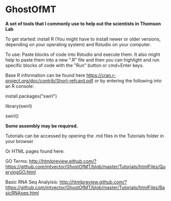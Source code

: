 # GhostOfMT
**A set of tools that I commonly use to help out the scientists in Thomson Lab**

To get started: install R (You might have to install newer or older versions, depending on your operating system) and Rstudio on your computer.

To use: Paste blocks of code into Rstudio and execute them. It also might help to paste them into a new ".R" file and then you can highlight and run specific blocks of code with the "Run" button or cmd+Enter keys.

Base R information can be found here https://cran.r-project.org/doc/contrib/Short-refcard.pdf
or by entering the following into an R console:

install.packages("swirl")

library(swirl)

swirl()

**Some assembly may be required.**




Tutorials can be accessed by opening the .md files in the Tutorials folder in your browser

Or HTML pages found here:

GO Terms: 
http://htmlpreview.github.com/?https://github.com/mtvector/GhostOfMT/blob/master/Tutorials/htmlFiles/QueryingGO.html

Basic RNA Seq Analyisis: 
http://htmlpreview.github.com/?https://github.com/mtvector/GhostOfMT/blob/master/Tutorials/htmlFiles/BasicRNAseq.html
